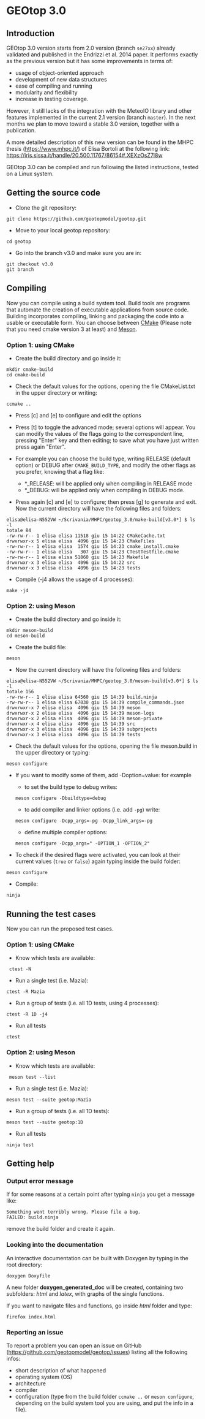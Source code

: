 # GEOtop 3.0

## Introduction

GEOtop 3.0 version starts from 2.0 version (branch ```se27xx```) already validated and published
in the Endrizzi et al. 2014 paper.
It performs exactly as the previous version but it has some improvements in terms of:
- usage of object-oriented approach
- development of new data structures
- ease of compiling and running
- modularity and flexibility
- increase in testing coverage.

However, it still lacks of the integration with the MeteoIO library and other features implemented in the current 2.1 version (branch ```master```).
In the next months we plan to move toward a stable 3.0 version, together with a publication.

A more detailed description of this new version can be found in the MHPC thesis (https://www.mhpc.it/)
of Elisa Bortoli at the following link: https://iris.sissa.it/handle/20.500.11767/86154#.XEXzOsZ7l8w

GEOtop 3.0 can be compiled and run following the listed instructions,
tested on a Linux system.

## Getting the source code

- Clone the git repository:
```
git clone https://github.com/geotopmodel/geotop.git
```

- Move to your local geotop repository:
```
cd geotop
```

- Go into the branch v3.0 and make sure you are in:
```
git checkout v3.0
git branch
```


## Compiling
Now you can compile using a build system tool.
Build tools are programs that automate the creation of executable applications
from source code.
Building incorporates compiling, linking and packaging the code into
a usable or executable form.
You can choose between [CMake](https://cmake.org/) (Please note that you need cmake version 3 at least)
and [Meson](http://mesonbuild.com/).

### Option 1: using CMake
- Create the build directory and go inside it:
```
mkdir cmake-build
cd cmake-build
```
- Check the default values for the options, opening the file CMakeList.txt
in the upper directory or writing:
```
ccmake ..
```
- Press [c] and [e] to configure and edit the options

- Press [t] to toggle the advanced mode; several options will appear.
You can modify the values of the flags going to the correspondent line,
pressing "Enter" key and then editing; to save what you have just written
press again "Enter".

- For example you can choose the build type, writing RELEASE (default option) or
DEBUG after ```CMAKE_BUILD_TYPE```,
and modify the other flags as you prefer, knowing that a flag like:
    - *_RELEASE: will be applied only when compiling in RELEASE mode
    - *_DEBUG: will be applied only when compiling in DEBUG mode.

- Press again [c] and [e] to configure; then press [g] to generate and exit.
Now the current directory will have the following files and folders:
```
elisa@elisa-N552VW ~/Scrivania/MHPC/geotop_3.0/make-build[v3.0*] $ ls -l
totale 84
-rw-rw-r-- 1 elisa elisa 11518 giu 15 14:22 CMakeCache.txt
drwxrwxr-x 5 elisa elisa  4096 giu 15 14:23 CMakeFiles
-rw-rw-r-- 1 elisa elisa  1574 giu 15 14:23 cmake_install.cmake
-rw-rw-r-- 1 elisa elisa   307 giu 15 14:23 CTestTestfile.cmake
-rw-rw-r-- 1 elisa elisa 51860 giu 15 14:23 Makefile
drwxrwxr-x 3 elisa elisa  4096 giu 15 14:22 src
drwxrwxr-x 3 elisa elisa  4096 giu 15 14:23 tests
```
- Compile (-j4 allows the usage of 4 processes):
```
make -j4
```

### Option 2: using Meson
- Create the build directory and go inside it:
```
mkdir meson-build
cd meson-build
```

- Create the build file:
```
meson
```

- Now the current directory will have the following files and folders:
```
elisa@elisa-N552VW ~/Scrivania/MHPC/geotop_3.0/meson-build[v3.0*] $ ls -l
totale 156
-rw-rw-r-- 1 elisa elisa 64560 giu 15 14:39 build.ninja
-rw-rw-r-- 1 elisa elisa 67030 giu 15 14:39 compile_commands.json
drwxrwxr-x 7 elisa elisa  4096 giu 15 14:39 meson
drwxrwxr-x 2 elisa elisa  4096 giu 15 14:39 meson-logs
drwxrwxr-x 2 elisa elisa  4096 giu 15 14:39 meson-private
drwxrwxr-x 4 elisa elisa  4096 giu 15 14:39 src
drwxrwxr-x 3 elisa elisa  4096 giu 15 14:39 subprojects
drwxrwxr-x 3 elisa elisa  4096 giu 15 14:39 tests
```

- Check the default values for the options, opening the file meson.build
in the upper directory or typing:
```
meson configure
```

- If you want to modify some of them, add -Doption=value: for example
    - to set the build type to debug writes:
    ```
    meson configure -Dbuildtype=debug
    ```
    - to add compiler and linker options (i.e. add ```-pg```) write:
    ```
    meson configure -Dcpp_args=-pg -Dcpp_link_args=-pg
    ```
    - define multiple compiler options:
    ```
    meson configure -Dcpp_args=" -OPTION_1 -OPTION_2"
    ```

- To check if the desired flags were activated, you can look at their current values
(```true``` or ```false```) again typing inside the build folder:
```
meson configure
```

- Compile:
```
ninja
```

## Running the test cases
Now you can run the proposed test cases.

### Option 1: using CMake
- Know which tests are available:
```
 ctest -N
 ```

- Run a single test (i.e. Mazia):
```
ctest -R Mazia
```

- Run a group of tests (i.e. all 1D tests, using 4 processes):
```
ctest -R 1D -j4
```

- Run all tests
```
ctest
```



### Option 2: using Meson
- Know which tests are available:
```
 meson test --list
 ```

- Run a single test (i.e. Mazia):
```
meson test --suite geotop:Mazia
```

- Run a group of tests (i.e. all 1D tests):
```
meson test --suite geotop:1D
```

- Run all tests
```
ninja test
```

## Getting help

### Output error message
If for some reasons at a certain point after typing ```ninja``` you get a message like:
```
Something went terribly wrong. Please file a bug.
FAILED: build.ninja
```
remove the build folder and create it again.

### Looking into the documentation
An interactive documentation can be built with Doxygen
by typing in the root directory:
```
doxygen Doxyfile
```
A new folder **doxygen_generated_doc** will be created, containing two subfolders:
*html* and *latex*, with graphs of the single functions.

If you want to navigate files and functions, go inside
*html* folder and type:
```
firefox index.html
```


### Reporting an issue
To report a problem you can open an issue on GitHub (https://github.com/geotopmodel/geotop/issues) listing all the following infos:
- short description of what happened
- operating system (OS)
- architecture
- compiler
- configuration (type from the build folder ```ccmake ..```
  or ```meson configure```, depending on the build system tool you are using,
  and put the info in a file).
